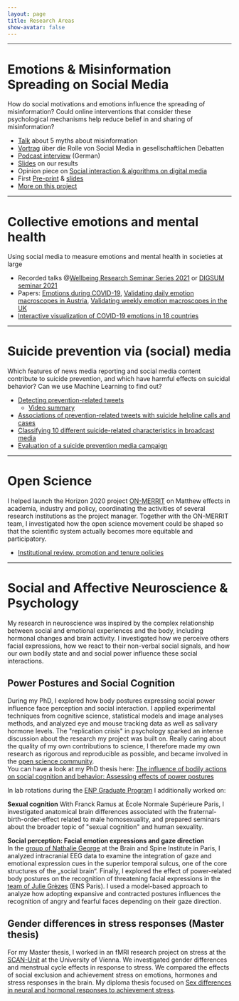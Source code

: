 ```yaml
---
layout: page
title: Research Areas
show-avatar: false
---
```


___


# Emotions & Misinformation Spreading on Social Media

How do social motivations and emotions influence the spreading of misinformation? Could online interventions that consider these psychological mechanisms help reduce belief in and sharing of misinformation?

- [Talk](https://hannahmetzler.eu/misinfomyths/#/five-myths-about-misinformation) about 5 myths about misinformation
- [Vortrag](https://hannahmetzler.eu/klimaaktiv/#/soziale-medien-sind-kein-klimakiller) über die Rolle von Social Media in gesellschaftlichen Debatten
- [Podcast interview](https://www.derstandard.at/story/3000000218043/wahrheit-gegen-luege-die-psychologie-hinter-fake-news) (German)
- [Slides](https://hannahmetzler.eu/emomis_update_2024) on our results 
- Opinion piece on [Social interaction & algorithms on digital media](https://doi.org/10.1177/17456916231185057)
- First [Pre-print](https://osf.io/udqms) & [slides](http://hannahmetzler.eu/measuring_emo_misinfo)
- [More on this project](/emomis.md)

___


# Collective emotions and mental health

Using social media to measure emotions and mental health in societies at large

- Recorded talks @[Wellbeing Research Seminar Series 2021](https://www.youtube.com/watch?v=d953J1vcH4s) or [DIGSUM seminar 2021](https://www.youtube.com/watch?v=CLC4ga-H1r0)
- Papers: [Emotions during COVID-19](https://osf.io/736kc/), [Validating daily emotion macroscopes in Austria](https://www.nature.com/articles/s41598-022-14579-y), [Validating weekly emotion macroscopes in the UK](http://arxiv.org/abs/2107.13236)
- [Interactive visualization of COVID-19 emotions in 18 countries](http://hannahmetzler.eu/COVID19-Emotions.html)

___


# Suicide prevention via (social) media

Which features of news media reporting and social media content contribute to suicide prevention, and which have harmful effects on suicidal behavior? Can we use Machine Learning to find out?

- [Detecting prevention-related tweets](https://www.jmir.org/2022/8/e34705/)
    * [Video summary](https://www.youtube.com/watch?v=UykKQYPM1Kw)
- [Associations of prevention-related tweets with suicide helpline calls and cases](https://doi.org/10.1177/00048674221126649)
- [Classifying 10 different suicide-related characteristics in broadcast media](https://doi.org/10.1371/journal.pone.0300917)
- [Evaluation of a suicide prevention media campaign](https://doi.org/10.1027/0227-5910/a000955)


___


# Open Science

I helped launch the Horizon 2020 project [ON-MERRIT](https://on-merrit.eu/) on Matthew effects in academia, industry and policy, coordinating the activities of several research institutions as the project manager. Together with the ON-MERRIT team, I investigated how the open science movement could be shaped so that the scientific system actually becomes more equitable and participatory. 

- [Institutional review, promotion and tenure policies](https://doi.org/10.1162/qss_a_00224)

___

# Social and Affective Neuroscience & Psychology

My research in neuroscience was inspired by the complex relationship between social and emotional experiences and the body, including hormonal changes and brain activity. 
I investigated how we perceive others facial expressions, how we react to their non-verbal social signals, and how our own bodily state and and social power influence these social interactions. 

## Power Postures and Social Cognition

During my PhD, I explored how body postures expressing social power influence face perception and social interaction. 
I applied experimental techniques from cognitive science, statistical models and image analyses methods, and analyzed eye and mouse tracking data as well as salivary hormone levels. 
The "replication crisis" in psychology sparked an intense discussion about the research my project was built on. 
Really caring about the quality of my own contributions to science, I therefore made my own research as rigorous and reproducible as possible, and became involved in the [open science community](http://improvingpsych.org/).  
You can have a look at my PhD thesis here: [The influence of bodily actions on social cognition and behavior: Assessing effects of power postures](https://tel.archives-ouvertes.fr/tel-02372963)

In lab rotations during the [ENP Graduate Program][ENPprogram] I additionally worked on: 

**Sexual cognition**
With Franck Ramus at École Normale Supérieure Paris, I investigated anatomical brain differences associated with the fraternal-birth-order-effect related to male homosexuality, and prepared seminars about the broader topic of "sexual cognition" and human sexuality. 

**Social perception: Facial emotion expressions and gaze direction**  
In the [group of Nathalie George](https://socialaffectiveneuro.wixsite.com/thesanteam/nathalie-george) at the Brain and Spine Institute in Paris, I analyzed intracranial EEG data to examine the integration of gaze and emotional expression cues in the superior temporal sulcus, one of the core structures of the „social brain“. Finally, I explored the effect of power-related body postures on the recognition of threatening facial expressions in the [team of Julie Grèzes](https://lnc2.dec.ens.fr/en/research/teams/social-cognition-brain-society) (ENS Paris). I used a model-based approach to analyze how adopting expansive and contracted postures influences the recognition of angry and fearful faces depending on their gaze direction.
 
## Gender differences in stress responses (Master thesis)

For my Master thesis, I worked in an fMRI research project on stress at the [SCAN-Unit][SCAN] at the University of Vienna. We investigated gender differences and menstrual cycle effects in response to stress. 
We compared the effects of social exclusion and achievement stress on emotions, hormones and stress responses in the brain.
My diploma thesis focused on [Sex differences in neural and hormonal responses to achievement stress](http://othes.univie.ac.at/27600/). 

[ENPprogram]: http://www.paris-neuroscience.fr/en/graduate-program
[SCAN]: https://scan-psy.univie.ac.at/

